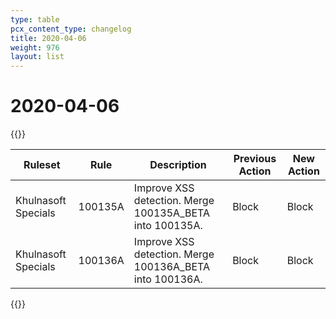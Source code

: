```yaml
---
type: table
pcx_content_type: changelog
title: 2020-04-06
weight: 976
layout: list
---
```


# 2020-04-06

{{<table-wrap>}}
<table style="width: 100%">
  <thead>
    <tr>
      <th>Ruleset</th>
      <th>Rule</th>
      <th>Description</th>
      <th>Previous Action</th>
      <th>New Action</th>
    </tr>
  </thead>
  <tbody>
    <tr>
      <td>Khulnasoft Specials</td>
      <td>100135A</td>
      <td>Improve XSS detection. Merge 100135A_BETA into 100135A.</td>
      <td>Block</td>
      <td>Block</td>
    </tr>
    <tr>
      <td>Khulnasoft Specials</td>
      <td>100136A</td>
      <td>Improve XSS detection. Merge 100136A_BETA into 100136A.</td>
      <td>Block</td>
      <td>Block</td>
    </tr>
  </tbody>
</table>
{{</table-wrap>}}
